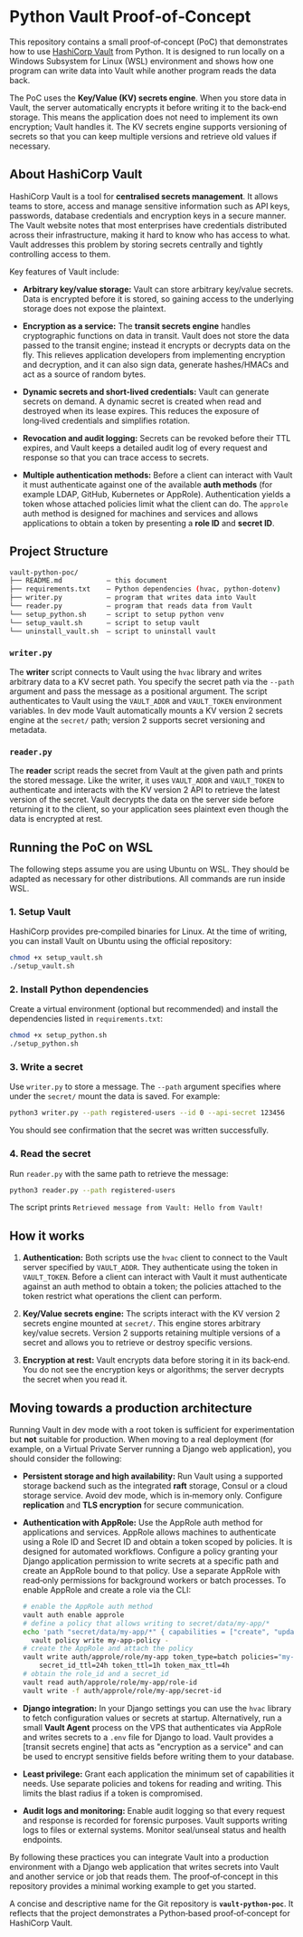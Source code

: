 # Python Vault Proof‑of‑Concept

This repository contains a small proof‑of‑concept (PoC) that demonstrates how
to use [HashiCorp Vault](https://www.vaultproject.io/) from Python.  It is
designed to run locally on a Windows Subsystem for Linux (WSL) environment and
shows how one program can write data into Vault while another program reads
the data back.

The PoC uses the **Key/Value (KV) secrets engine**.  When you store data in
Vault, the server automatically encrypts it before writing it to the
back‑end storage.  This means the application does not need to implement its
own encryption; Vault handles it. The KV secrets engine supports versioning of secrets 
so that you can keep multiple versions and retrieve old values if necessary.

## About HashiCorp Vault

HashiCorp Vault is a tool for **centralised secrets management**.  It allows
teams to store, access and manage sensitive information such as API keys,
passwords, database credentials and encryption keys in a secure manner.  The
Vault website notes that most enterprises have credentials distributed across
their infrastructure, making it hard to know who has access to what.
Vault addresses this problem by storing secrets centrally and tightly
controlling access to them.

Key features of Vault include:

* **Arbitrary key/value storage:** Vault can store arbitrary key/value
  secrets.  Data is encrypted before it is stored, so gaining access to the
  underlying storage does not expose the plaintext.

* **Encryption as a service:** The **transit secrets engine** handles
  cryptographic functions on data in transit.  Vault does not store the data
  passed to the transit engine; instead it encrypts or decrypts data on the
  fly.  This relieves application developers from implementing encryption and
  decryption, and it can also sign data, generate hashes/HMACs and act as a
  source of random bytes.

* **Dynamic secrets and short‑lived credentials:** Vault can generate secrets
  on demand.  A dynamic secret is created when read and destroyed when its
  lease expires.  This reduces the exposure of long‑lived credentials and
  simplifies rotation.

* **Revocation and audit logging:** Secrets can be revoked before their TTL
  expires, and Vault keeps a detailed audit log of every request and response
  so that you can trace access to secrets.

* **Multiple authentication methods:** Before a client can interact with
  Vault it must authenticate against one of the available **auth methods**
  (for example LDAP, GitHub, Kubernetes or AppRole).  Authentication yields
  a token whose attached policies limit what the client can do.  The
  `approle` auth method is designed for machines and services and allows
  applications to obtain a token by presenting a **role ID** and **secret
  ID**.

## Project Structure

```bash
vault-python-poc/
├── README.md           – this document
├── requirements.txt    – Python dependencies (hvac, python‑dotenv)
├── writer.py           – program that writes data into Vault
└── reader.py           – program that reads data from Vault
└── setup_python.sh     – script to setup python venv
└── setup_vault.sh      – script to setup vault
└── uninstall_vault.sh  – script to uninstall vault
```

### `writer.py`

The **writer** script connects to Vault using the `hvac` library and writes
arbitrary data to a KV secret path.  You specify the secret path via the
`--path` argument and pass the message as a positional argument.  The script
authenticates to Vault using the `VAULT_ADDR` and `VAULT_TOKEN` environment
variables.  In dev mode Vault automatically mounts a KV version 2 secrets
engine at the `secret/` path; version 2 supports secret versioning and
metadata.

### `reader.py`

The **reader** script reads the secret from Vault at the given path and
prints the stored message.  Like the writer, it uses `VAULT_ADDR` and
`VAULT_TOKEN` to authenticate and interacts with the KV version 2 API to
retrieve the latest version of the secret.  Vault decrypts the data on the
server side before returning it to the client, so your application sees
plaintext even though the data is encrypted at rest.

## Running the PoC on WSL

The following steps assume you are using Ubuntu on WSL.  They should be
adapted as necessary for other distributions.  All commands are run inside
WSL.

### 1. Setup Vault

HashiCorp provides pre‑compiled binaries for Linux.  At the time of writing,
you can install Vault on Ubuntu using the official repository:

```sh
chmod +x setup_vault.sh
./setup_vault.sh
```

### 2. Install Python dependencies

Create a virtual environment (optional but recommended) and install the
dependencies listed in `requirements.txt`:

```sh
chmod +x setup_python.sh
./setup_python.sh
```

### 3. Write a secret

Use `writer.py` to store a message.  The `--path` argument specifies where
under the `secret/` mount the data is saved.  For example:

```sh
python3 writer.py --path registered-users --id 0 --api-secret 123456
```

You should see confirmation that the secret was written successfully.

### 4. Read the secret

Run `reader.py` with the same path to retrieve the message:

```sh
python3 reader.py --path registered-users
```

The script prints `Retrieved message from Vault: Hello from Vault!`

## How it works

1. **Authentication:** Both scripts use the `hvac` client to connect to the
   Vault server specified by `VAULT_ADDR`.  They authenticate using the token
   in `VAULT_TOKEN`.  Before a client can interact with Vault it must
   authenticate against an auth method to obtain a token; the policies attached
   to the token restrict what operations the client can perform.

2. **Key/Value secrets engine:** The scripts interact with the KV version 2
   secrets engine mounted at `secret/`.  This engine stores arbitrary
   key/value secrets.  Version 2 supports retaining multiple versions of a
   secret and allows you to retrieve or destroy specific versions.

3. **Encryption at rest:** Vault encrypts data before storing it in its
   back‑end.  You do not see the encryption keys or algorithms; the server
   decrypts the secret when you read it.

## Moving towards a production architecture

Running Vault in dev mode with a root token is sufficient for experimentation
but **not** suitable for production.  When moving to a real deployment (for
example, on a Virtual Private Server running a Django web application), you
should consider the following:

* **Persistent storage and high availability:** Run Vault using a supported
  storage backend such as the integrated **raft** storage, Consul or a cloud
  storage service.  Avoid dev mode, which is in‑memory only.  Configure
  **replication** and **TLS encryption** for secure communication.

* **Authentication with AppRole:** Use the AppRole auth method for
  applications and services.  AppRole allows machines to authenticate using
  a Role ID and Secret ID and obtain a token scoped by policies.  It is
  designed for automated workflows.  Configure a
  policy granting your Django application permission to write secrets at a
  specific path and create an AppRole bound to that policy.  Use a separate
  AppRole with read‑only permissions for background workers or batch
  processes.  To enable AppRole and create a role via the CLI:

  ```sh
  # enable the AppRole auth method
  vault auth enable approle
  # define a policy that allows writing to secret/data/my‑app/*
  echo 'path "secret/data/my‑app/*" { capabilities = ["create", "update"] }' | \
    vault policy write my‑app-policy -
  # create the AppRole and attach the policy
  vault write auth/approle/role/my‑app token_type=batch policies="my‑app-policy" \
      secret_id_ttl=24h token_ttl=1h token_max_ttl=4h
  # obtain the role_id and a secret_id
  vault read auth/approle/role/my‑app/role-id
  vault write -f auth/approle/role/my‑app/secret-id
  ```

* **Django integration:** In your Django settings you can use the `hvac`
  library to fetch configuration values or secrets at startup.  Alternatively,
  run a small **Vault Agent** process on the VPS that authenticates via
  AppRole and writes secrets to a `.env` file for Django to load.  Vault
  provides a [transit secrets engine] that acts as "encryption as a service"
  and can be used to encrypt sensitive fields before writing them to your
  database.

* **Least privilege:** Grant each application the minimum set of capabilities
  it needs.  Use separate policies and tokens for reading and writing.  This
  limits the blast radius if a token is compromised.

* **Audit logs and monitoring:** Enable audit logging so that every request
  and response is recorded for forensic purposes.  Vault supports writing
  logs to files or external systems.  Monitor seal/unseal status and health
  endpoints.

By following these practices you can integrate Vault into a production
environment with a Django web application that writes secrets into Vault and
another service or job that reads them.  The proof‑of‑concept in this
repository provides a minimal working example to get you started.


A concise and descriptive name for the Git repository is **`vault-python-poc`**.
It reflects that the project demonstrates a Python‑based proof‑of‑concept for
HashiCorp Vault.
